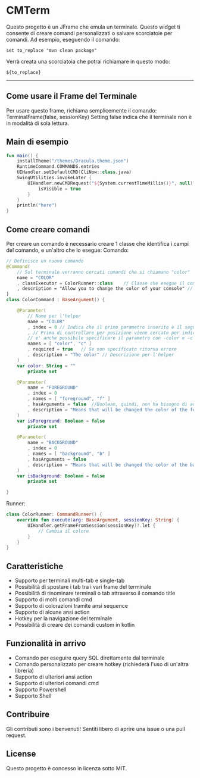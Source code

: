 # CMTerm

Questo progetto è un JFrame che emula un terminale. Questo widget ti consente di creare
comandi personalizzati o salvare scorciatoie per comandi. Ad esempio, eseguendo il comando:
```shell
set to_replace "mvn clean package"
```
Verrà creata una scorciatoia che potrai richiamare in questo modo:
```shell
${to_replace}
```
---

## Come usare il Frame del Terminale
Per usare questo frame, richiama semplicemente il comando: 
TerminalFrame(false, sessionKey) Setting false indica che il terminale non è in 
modalità di sola lettura.

## Main di esempio

```kotlin
fun main() {
    installTheme("/themes/Dracula.theme.json")
    RuntimeCommand.COMMANDS.entries
    UIHandler.setDefaultCMD(CliNow::class.java)
    SwingUtilities.invokeLater {
        UIHandler.newCMDRequest("${System.currentTimeMillis()}", null)?.apply {
            isVisible = true
        }
    }
    println("here")
}
```

## Come creare comandi
Per creare un comando è necessario creare 1 classe che identifica 
i campi del comando, e un'altro che lo esegue:
Comando:
```kotlin
// Definisce un nuovo comando
@Command(
    // Sul terminale verranno cercati comandi che si chiamano "color"
    name = "COLOR"
    , classExecutor = ColorRunner::class    // Classe che esegue il comando
    , description = "Allow you to change the color of your console" // Descrizione per l'helper
)
class ColorCommand : BaseArgument() {

    @Parameter(
        // Nome per l'helper
        name = "COLOR"
        , index = 0 // Indica che il primo parametro inserito è il seguente
        , // Prima di controllare per posizione viene cercato per indice
        // e' anche possibile specificare il parametro con -color e -c
        names = [ "color", "c" ]
        , required = true   // Se non specificato ritorna errore
        , description = "The color" // Descrizione per l'helper
    )
    var color: String = ""
        private set

    @Parameter(
        name = "FOREGROUND"
        , index = 0
        , names = [ "foreground", "f" ]
        , hasArguments = false  //Boolean, quindi, non ha bisogno di arguments
        , description = "Means that will be changed the color of the foreground"
    )
    var isForeground: Boolean = false
        private set

    @Parameter(
        name = "BACKGROUND"
        , index = 0
        , names = [ "background", "b" ]
        , hasArguments = false
        , description = "Means that will be changed the color of the background"
    )
    var isBackground: Boolean = false
        private set

}
```
Runner:
```kotlin
class ColorRunner: CommandRunner() {
    override fun execute(arg: BaseArgument, sessionKey: String) {
        UIHandler.getFrameFromSession(sessionKey)?.let {
            // Cambia il colore
        }
    }
}
```

## Caratteristiche
- Supporto per terminali multi-tab e single-tab
- Possibilità di spostare i tab tra i vari frame del terminale
- Possibilità di rinominare terminali o tab attraverso il comando title
- Supporto di molti comandi cmd
- Supporto di colorazioni tramite ansi sequence
- Supporto di alcune ansi action
- Hotkey per la navigazione del terminale
- Possibilità di creare dei comandi custom in kotlin

## Funzionalità in arrivo
- Comando per eseguire query SQL direttamente dal terminale
- Comando personalizzato per creare hotkey (richiederà l'uso di un'altra libreria)
- Supporto di ulteriori ansi action
- Supporto di ulteriori comandi cmd
- Supporto Powershell
- Supporto Shell

## Contribuire
Gli contributi sono i benvenuti! Sentiti libero di aprire una issue o una pull request.

## License
Questo progetto è concesso in licenza sotto MIT.